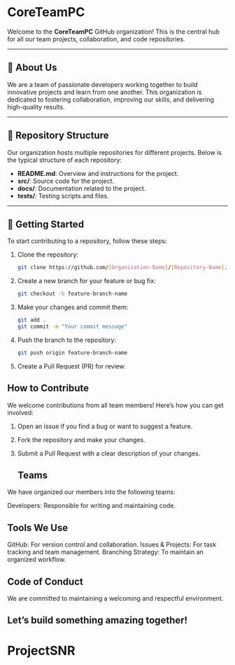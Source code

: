 # CoreTeamPC

Welcome to the **CoreTeamPC** GitHub organization! This is the central hub for all our team projects, collaboration, and code repositories.

---

## 🌟 About Us
We are a team of passionate developers working together to build innovative projects and learn from one another. This organization is dedicated to fostering collaboration, improving our skills, and delivering high-quality results.

---

## 📂 Repository Structure
Our organization hosts multiple repositories for different projects. Below is the typical structure of each repository:

- **README.md**: Overview and instructions for the project.
- **src/**: Source code for the project.
- **docs/**: Documentation related to the project.
- **tests/**: Testing scripts and files.

---

## 🚀 Getting Started
To start contributing to a repository, follow these steps:
1. Clone the repository:
   ```bash
   git clone https://github.com/[Organization-Name]/[Repository-Name].git
2. Create a new branch for your feature or bug fix:
   ```bash
   git checkout -b feature-branch-name
3. Make your changes and commit them:
   ```bash
   git add .
   git commit -m "Your commit message"
4. Push the branch to the repository:
   ```bash
   git push origin feature-branch-name
5. Create a Pull Request (PR) for review.

  ## How to Contribute
We welcome contributions from all team members! Here’s how you can get involved:

1. Open an issue if you find a bug or want to suggest a feature.
2. Fork the repository and make your changes.
3. Submit a Pull Request with a clear description of your changes.

   ## Teams
We have organized our members into the following teams:

Developers: Responsible for writing and maintaining code.

## Tools We Use
GitHub: For version control and collaboration.
Issues & Projects: For task tracking and team management.
Branching Strategy: To maintain an organized workflow.

## Code of Conduct
We are committed to maintaining a welcoming and respectful environment.

## Let’s build something amazing together!
# ProjectSNR
